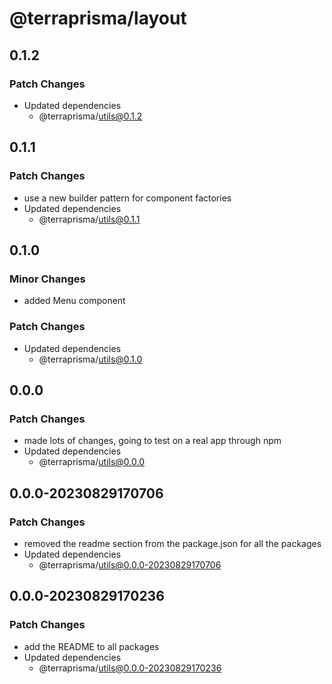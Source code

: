 # @terraprisma/layout

## 0.1.2

### Patch Changes

- Updated dependencies
  - @terraprisma/utils@0.1.2

## 0.1.1

### Patch Changes

- use a new builder pattern for component factories
- Updated dependencies
  - @terraprisma/utils@0.1.1

## 0.1.0

### Minor Changes

- added Menu component

### Patch Changes

- Updated dependencies
  - @terraprisma/utils@0.1.0

## 0.0.0

### Patch Changes

- made lots of changes, going to test on a real app through npm
- Updated dependencies
  - @terraprisma/utils@0.0.0

## 0.0.0-20230829170706

### Patch Changes

- removed the readme section from the package.json for all the packages
- Updated dependencies
  - @terraprisma/utils@0.0.0-20230829170706

## 0.0.0-20230829170236

### Patch Changes

- add the README to all packages
- Updated dependencies
  - @terraprisma/utils@0.0.0-20230829170236

